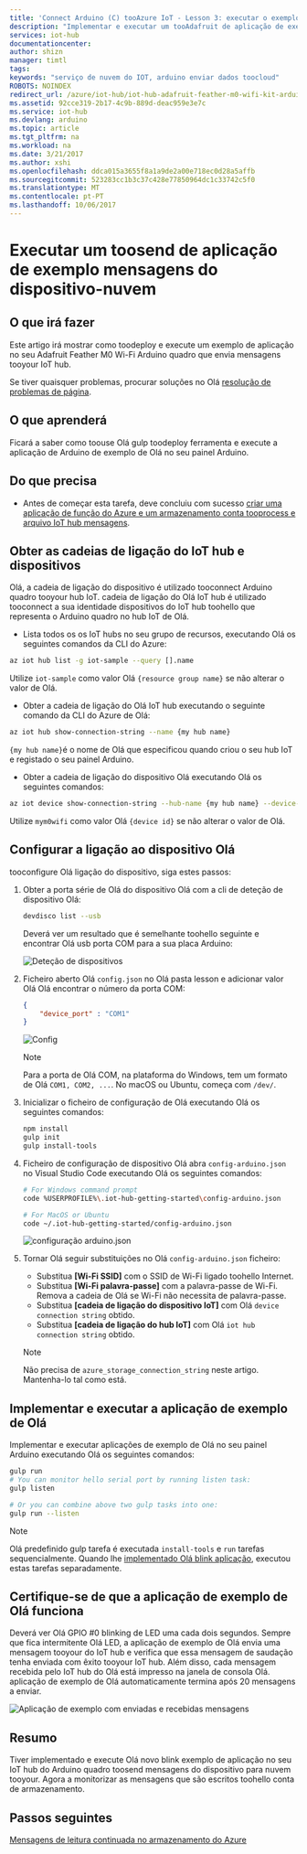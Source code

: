 ```yaml
---
title: 'Connect Arduino (C) tooAzure IoT - Lesson 3: executar o exemplo | Microsoft Docs'
description: "Implementar e executar um tooAdafruit de aplicação de exemplo uma Wi do M0-Feather Fi que envia o IoT hub tooyour mensagens e fica intermitente Olá LED."
services: iot-hub
documentationcenter: 
author: shizn
manager: timtl
tags: 
keywords: "serviço de nuvem do IOT, arduino enviar dados toocloud"
ROBOTS: NOINDEX
redirect_url: /azure/iot-hub/iot-hub-adafruit-feather-m0-wifi-kit-arduino-get-started
ms.assetid: 92cce319-2b17-4c9b-889d-deac959e3e7c
ms.service: iot-hub
ms.devlang: arduino
ms.topic: article
ms.tgt_pltfrm: na
ms.workload: na
ms.date: 3/21/2017
ms.author: xshi
ms.openlocfilehash: ddca015a3655f8a1a9de2a00e718ec0d28a5affb
ms.sourcegitcommit: 523283cc1b3c37c428e77850964dc1c33742c5f0
ms.translationtype: MT
ms.contentlocale: pt-PT
ms.lasthandoff: 10/06/2017
---
```

# <a name="run-a-sample-application-toosend-device-to-cloud-messages"></a>Executar um toosend de aplicação de exemplo mensagens do dispositivo-nuvem
## <a name="what-you-will-do"></a>O que irá fazer
Este artigo irá mostrar como toodeploy e execute um exemplo de aplicação no seu Adafruit Feather M0 Wi-Fi Arduino quadro que envia mensagens tooyour IoT hub.

Se tiver quaisquer problemas, procurar soluções no Olá [resolução de problemas de página][troubleshooting].

## <a name="what-you-will-learn"></a>O que aprenderá
Ficará a saber como toouse Olá gulp toodeploy ferramenta e execute a aplicação de Arduino de exemplo de Olá no seu painel Arduino.

## <a name="what-you-need"></a>Do que precisa
* Antes de começar esta tarefa, deve concluiu com sucesso [criar uma aplicação de função do Azure e um armazenamento conta tooprocess e arquivo IoT hub mensagens][process-and-store-iot-hub-messages].

## <a name="get-your-iot-hub-and-device-connection-strings"></a>Obter as cadeias de ligação do IoT hub e dispositivos
Olá, a cadeia de ligação do dispositivo é utilizado tooconnect Arduino quadro tooyour hub IoT. cadeia de ligação do Olá IoT hub é utilizado tooconnect a sua identidade dispositivos do IoT hub toohello que representa o Arduino quadro no hub IoT de Olá.

* Lista todos os os IoT hubs no seu grupo de recursos, executando Olá os seguintes comandos da CLI do Azure:

```bash
az iot hub list -g iot-sample --query [].name
```

Utilize `iot-sample` como valor Olá `{resource group name}` se não alterar o valor de Olá.

* Obter a cadeia de ligação do Olá IoT hub executando o seguinte comando da CLI do Azure de Olá:

```bash
az iot hub show-connection-string --name {my hub name}
```

`{my hub name}`é o nome de Olá que especificou quando criou o seu hub IoT e registado o seu painel Arduino.

* Obter a cadeia de ligação do dispositivo Olá executando Olá os seguintes comandos:

```bash
az iot device show-connection-string --hub-name {my hub name} --device-id mym0wifi
```

Utilize `mym0wifi` como valor Olá `{device id}` se não alterar o valor de Olá.
## <a name="configure-hello-device-connection"></a>Configurar a ligação ao dispositivo Olá
tooconfigure Olá ligação do dispositivo, siga estes passos:

1. Obter a porta série de Olá do dispositivo Olá com a cli de deteção de dispositivo Olá:

   ```bash
   devdisco list --usb
   ```

   Deverá ver um resultado que é semelhante toohello seguinte e encontrar Olá usb porta COM para a sua placa Arduino:

   ![Deteção de dispositivos][device-discovery]

2. Ficheiro aberto Olá `config.json` no Olá pasta lesson e adicionar valor Olá Olá encontrar o número da porta COM:

   ```json
   {
       "device_port" : "COM1"
   }
   ```

   ![Config][config-json]

   > [!NOTE]
   > Para a porta de Olá COM, na plataforma do Windows, tem um formato de Olá `COM1, COM2, ...`. No macOS ou Ubuntu, começa com `/dev/`.

3. Inicializar o ficheiro de configuração de Olá executando Olá os seguintes comandos:

   ```bash
   npm install
   gulp init
   gulp install-tools
   ```
4. Ficheiro de configuração de dispositivo Olá abra `config-arduino.json` no Visual Studio Code executando Olá os seguintes comandos:

   ```bash
   # For Windows command prompt
   code %USERPROFILE%\.iot-hub-getting-started\config-arduino.json

   # For MacOS or Ubuntu
   code ~/.iot-hub-getting-started/config-arduino.json
   ```

   ![configuração arduino.json][config-arduino-json]

5. Tornar Olá seguir substituições no Olá `config-arduino.json` ficheiro:

   * Substitua **[Wi-Fi SSID]** com o SSID de Wi-Fi ligado toohello Internet.
   * Substitua **[Wi-Fi palavra-passe]** com a palavra-passe de Wi-Fi. Remova a cadeia de Olá se Wi-Fi não necessita de palavra-passe.
   * Substitua **[cadeia de ligação do dispositivo IoT]** com Olá `device connection string` obtido.
   * Substitua **[cadeia de ligação do hub IoT]** com Olá `iot hub connection string` obtido.

   > [!NOTE]
   > Não precisa de `azure_storage_connection_string` neste artigo. Mantenha-lo tal como está.

## <a name="deploy-and-run-hello-sample-application"></a>Implementar e executar a aplicação de exemplo de Olá
Implementar e executar aplicações de exemplo de Olá no seu painel Arduino executando Olá os seguintes comandos:

```bash
gulp run
# You can monitor hello serial port by running listen task:
gulp listen

# Or you can combine above two gulp tasks into one:
gulp run --listen
```

> [!NOTE]
> Olá predefinido gulp tarefa é executada `install-tools` e `run` tarefas sequencialmente. Quando lhe [implementado Olá blink aplicação][deployed-the-blink-app], executou estas tarefas separadamente.

## <a name="verify-that-hello-sample-application-works"></a>Certifique-se de que a aplicação de exemplo de Olá funciona
Deverá ver Olá GPIO #0 blinking de LED uma cada dois segundos. Sempre que fica intermitente Olá LED, a aplicação de exemplo de Olá envia uma mensagem tooyour do IoT hub e verifica que essa mensagem de saudação tenha enviada com êxito tooyour IoT hub. Além disso, cada mensagem recebida pelo IoT hub do Olá está impresso na janela de consola Olá. aplicação de exemplo de Olá automaticamente termina após 20 mensagens a enviar.

![Aplicação de exemplo com enviadas e recebidas mensagens][sample-application-with-sent-and-received-messages]

## <a name="summary"></a>Resumo
Tiver implementado e execute Olá novo blink exemplo de aplicação no seu IoT hub do Arduino quadro toosend mensagens do dispositivo para nuvem tooyour. Agora a monitorizar as mensagens que são escritos toohello conta de armazenamento.

## <a name="next-steps"></a>Passos seguintes
[Mensagens de leitura continuada no armazenamento do Azure][read-messages-persisted-in-azure-storage]
<!-- Images and links -->

[troubleshooting]: iot-hub-adafruit-feather-m0-wifi-kit-arduino-troubleshooting.md
[process-and-store-iot-hub-messages]: iot-hub-adafruit-feather-m0-wifi-kit-arduino-lesson3-deploy-resource-manager-template.md
[device-discovery]: media/iot-hub-adafruit-feather-m0-wifi-lessons/lesson1/device_discovery.png
[config-json]: media/iot-hub-adafruit-feather-m0-wifi-lessons/lesson1/vscode-config-mac.png
[config-arduino-json]: media/iot-hub-adafruit-feather-m0-wifi-lessons/lesson3/config-arduino.png
[deployed-the-blink-app]: iot-hub-adafruit-feather-m0-wifi-kit-arduino-lesson1-deploy-blink-app.md
[sample-application-with-sent-and-received-messages]: media/iot-hub-adafruit-feather-m0-wifi-lessons/lesson3/gulp_run_arduino.png
[read-messages-persisted-in-azure-storage]: iot-hub-adafruit-feather-m0-wifi-kit-arduino-lesson3-read-table-storage.md